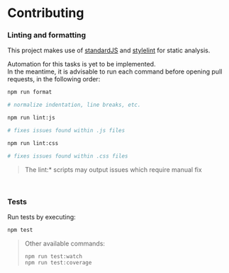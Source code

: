 # Contributing

### Linting and formatting

This project makes use of [standardJS](https://github.com/standard/standard) and [stylelint](https://github.com/stylelint/stylelint) for static analysis.

Automation for this tasks is yet to be implemented. \
In the meantime, it is advisable to run each command before opening pull requests, in the following order:

```sh
npm run format

# normalize indentation, line breaks, etc.
```

```sh
npm run lint:js

# fixes issues found within .js files
```

```sh
npm run lint:css

# fixes issues found within .css files
```

> The lint:\* scripts may output issues which require manual fix

&nbsp;

### Tests

Run tests by executing:

```sh
npm test
```

> Other available commands:
>
> `npm run test:watch` \
> `npm run test:coverage`
